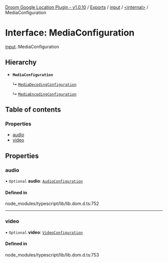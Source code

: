 [Droom Google Location Plugin - v1.0.10](../README.md) / [Exports](../modules.md) / [input](../modules/input.md) / [<internal\>](../modules/input._internal_.md) / MediaConfiguration

# Interface: MediaConfiguration

[input](../modules/input.md).[<internal>](../modules/input._internal_.md).MediaConfiguration

## Hierarchy

- **`MediaConfiguration`**

  ↳ [`MediaDecodingConfiguration`](input._internal_.MediaDecodingConfiguration.md)

  ↳ [`MediaEncodingConfiguration`](input._internal_.MediaEncodingConfiguration.md)

## Table of contents

### Properties

- [audio](input._internal_.MediaConfiguration.md#audio)
- [video](input._internal_.MediaConfiguration.md#video)

## Properties

### audio

• `Optional` **audio**: [`AudioConfiguration`](input._internal_.AudioConfiguration.md)

#### Defined in

node_modules/typescript/lib/lib.dom.d.ts:752

___

### video

• `Optional` **video**: [`VideoConfiguration`](input._internal_.VideoConfiguration.md)

#### Defined in

node_modules/typescript/lib/lib.dom.d.ts:753
